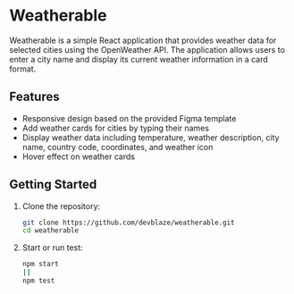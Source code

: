# Weatherable

Weatherable is a simple React application that provides weather data for selected cities using the OpenWeather API. The application allows users to enter a city name and display its current weather information in a card format.

## Features
- Responsive design based on the provided Figma template
- Add weather cards for cities by typing their names
- Display weather data including temperature, weather description, city name, country code, coordinates, and weather icon
- Hover effect on weather cards

## Getting Started
1. Clone the repository:
   ```bash
   git clone https://github.com/devblaze/weatherable.git
   cd weatherable
2. Start or run test:
   ```bash
   npm start
   ||
   npm test